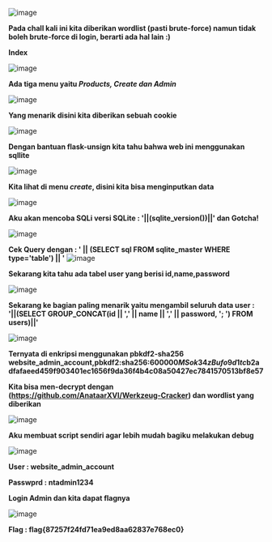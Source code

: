 
![image](https://github.com/aldisakti2/Writeup/assets/106227122/ad7498a1-3944-46d4-b45b-38cd31f730b5)

**Pada chall kali ini kita diberikan wordlist (pasti brute-force) namun tidak boleh brute-force di login, berarti ada hal lain :)**

**Index**

![image](https://github.com/aldisakti2/Writeup/assets/106227122/feee17a4-b27a-487e-ba81-82d688509ff4)

**Ada tiga menu yaitu _Products, Create dan Admin_**

![image](https://github.com/aldisakti2/Writeup/assets/106227122/2234c93f-bfd0-4392-9a20-bf24b0750813)

**Yang menarik disini kita diberikan sebuah cookie**

![image](https://github.com/aldisakti2/Writeup/assets/106227122/88b8e4dd-f0ee-4510-b792-fbac2f495d7f)

**Dengan bantuan flask-unsign kita tahu bahwa web ini menggunakan sqllite**

![image](https://github.com/aldisakti2/Writeup/assets/106227122/56b39df8-af90-4a10-940e-51a3aebd2ca6)

**Kita lihat di menu _create_, disini kita bisa menginputkan data**

![image](https://github.com/aldisakti2/Writeup/assets/106227122/39362e37-1bdd-4505-afa3-50ee148525be)

**Aku akan mencoba SQLi versi SQLite : '||(sqlite_version())||' dan Gotcha!**

![image](https://github.com/aldisakti2/Writeup/assets/106227122/0a43bca8-f248-452d-98ec-afdea0fb0c9d)

**Cek Query dengan : ' || (SELECT sql FROM sqlite_master WHERE type='table') || '**
![image](https://github.com/aldisakti2/Writeup/assets/106227122/de26db9f-c337-4a5c-9576-912d45cb186b)

**Sekarang kita tahu ada tabel user yang berisi id,name,password**

![image](https://github.com/aldisakti2/Writeup/assets/106227122/de50ea1b-45f0-44ea-a81c-285e9401aa6b)

**Sekarang ke bagian paling menarik yaitu mengambil seluruh data user : '||(SELECT GROUP_CONCAT(id || ',' || name || ',' || password, '; ') FROM users)||'**

![image](https://github.com/aldisakti2/Writeup/assets/106227122/7e93442a-f6eb-4992-87a1-0534d3116d9a)

**Ternyata di enkripsi menggunakan pbkdf2-sha256 website_admin_account,pbkdf2:sha256:600000$MSok34zBufo9d1tc$b2adfafaeed459f903401ec1656f9da36f4b4c08a50427ec7841570513bf8e57**

**Kita bisa men-decrypt dengan (https://github.com/AnataarXVI/Werkzeug-Cracker) dan wordlist yang diberikan**


![image](https://github.com/aldisakti2/Writeup/assets/106227122/823d38af-c240-4de3-806d-2fc8cd765906)

**Aku membuat script sendiri agar lebih mudah bagiku melakukan debug**

![image](https://github.com/aldisakti2/Writeup/assets/106227122/390f2ac7-1ec2-4490-b8f2-e89f126d76b9)

**User     : website_admin_account**

**Passwprd : ntadmin1234**

**Login Admin dan kita dapat flagnya**

![image](https://github.com/aldisakti2/Writeup/assets/106227122/1cceedf6-578a-4df3-a0d9-7437b63e9207)

**Flag : flag{87257f24fd71ea9ed8aa62837e768ec0}**
